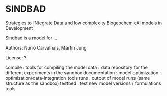 # SINDBAD
Strategies to INtegrate Data and low complexity BiogeochemicAl models in Development 

Sindbad is a model for ...

Authors: Nuno Carvalhais, Martin Jung

License: ?

compile			: tools for compiling the model
data			: data repository for the different experiments in the sandbox
documentation	: 
model
optimization	: optimization/data-integration tools
runs 			: output of model runs (same structure as the sandbox)
testbed			: test new model versions / formulations
tools
